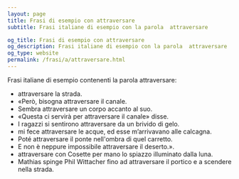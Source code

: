 ```yaml
---
layout: page
title: Frasi di esempio con attraversare 
subtitle: Frasi italiane di esempio con la parola  attraversare

og_title: Frasi di esempio con attraversare 
og_description: Frasi italiane di esempio con la parola  attraversare
og_type: website
permalink: /frasi/a/attraversare.html
---
```


Frasi italiane di esempio contenenti la parola attraversare:


- attraversare la strada.
- «Però, bisogna attraversare il canale.
- Sembra attraversare un corpo accanto al suo.
- «Questa ci servirà per attraversare il canale» disse.
- I ragazzi si sentirono attraversare da un brivido di gelo.
- mi fece attraversare le acque, ed esse m’arrivavano alle calcagna.
- Poté attraversare il ponte nell'ombra di quel carretto.
- E non è neppure impossibile attraversare il deserto.».
- attraversare con Cosette per mano lo spiazzo illuminato dalla luna.
- Mathias spinge Phil Wittacher fino ad attraversare il portico e a scendere nella strada.
